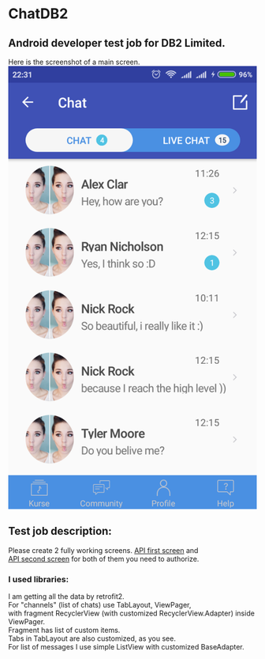 # ChatDB2
## Android developer test job for DB2 Limited.
Here is the screenshot of a main screen.
![Alt text](/Screenshot.png "Channels screen")
## Test job description:
Please create 2 fully working screens.
[API first screen](https://iostest.db2dev.com/api/chat/channels/) and  
[API second screen](https://iostest.db2dev.com/api/chat/channels/1/messages/)
for both of them you need to authorize.<br />
### I used libraries:
I am getting all the data by retrofit2.<br /> 
For "channels" (list of chats) use TabLayout, ViewPager, <br />
with fragment RecyclerView (with customized RecyclerView.Adapter) inside ViewPager.<br />
Fragment has list of custom items.<br />
Tabs in TabLayout are also customized, as you see.<br />
For list of messages I use simple ListView with customized BaseAdapter.<br />
